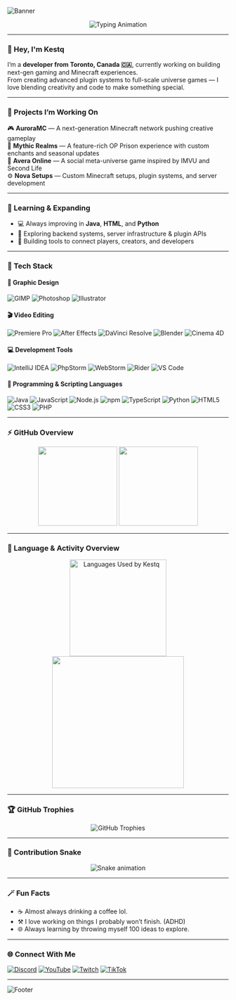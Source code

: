 <!-- Profile Banner -->
![Banner](https://capsule-render.vercel.app/api?type=waving&height=250&color=0:7F00FF,100:E100FF&text=K%20E%20S%20T&fontColor=ffffff&fontAlignY=40&fontSize=60&fontAlign=50)
<!-- Animated Intro Text -->
<p align="center">
  <img src="https://readme-typing-svg.herokuapp.com?font=Orbitron&size=30&duration=4000&pause=800&color=7F00FF&center=true&vCenter=true&width=700&lines=Welcome+to+my+page!;Minecraft+Developer;Game+Designer;Graphic+Designer;Web+Developer;Video+Editor" alt="Typing Animation">
</p>

---

### 👋 Hey, I'm **Kestq**
I’m a **developer from Toronto, Canada 🇨🇦**, currently working on building next-gen gaming and Minecraft experiences.  
From creating advanced plugin systems to full-scale universe games — I love blending creativity and code to make something special.

---

### 🚀 Projects I’m Working On
🎮 **AuroraMC** — A next-generation Minecraft network pushing creative gameplay  
💎 **Mythic Realms** — A feature-rich OP Prison experience with custom enchants and seasonal updates  
🌌 **Avera Online** — A social meta-universe game inspired by IMVU and Second Life  
⚙️ **Nova Setups** — Custom Minecraft setups, plugin systems, and server development  

---

### 🧠 Learning & Expanding
- 💻 Always improving in **Java**, **HTML**, and **Python**  
- 🔧 Exploring backend systems, server infrastructure & plugin APIs  
- 🧩 Building tools to connect players, creators, and developers  

---

### 🧠 Tech Stack

#### 🎨 Graphic Design
![GIMP](https://img.shields.io/badge/GIMP-FF4C4C?style=for-the-badge&logo=gimp&logoColor=white)
![Photoshop](https://img.shields.io/badge/Photoshop-FF4C4C?style=for-the-badge&logo=adobephotoshop&logoColor=white)
![Illustrator](https://img.shields.io/badge/Illustrator-FF4C4C?style=for-the-badge&logo=adobeillustrator&logoColor=white)

#### 🎬 Video Editing
![Premiere Pro](https://img.shields.io/badge/Premiere%20Pro-00C8FF?style=for-the-badge&logo=adobepremierepro&logoColor=white)
![After Effects](https://img.shields.io/badge/After%20Effects-00C8FF?style=for-the-badge&logo=adobeaftereffects&logoColor=white)
![DaVinci Resolve](https://img.shields.io/badge/DaVinci%20Resolve-00C8FF?style=for-the-badge&logo=davinciresolve&logoColor=white)
![Blender](https://img.shields.io/badge/Blender-00C8FF?style=for-the-badge&logo=blender&logoColor=white)
![Cinema 4D](https://img.shields.io/badge/Cinema%204D-00C8FF?style=for-the-badge&logo=cinema4d&logoColor=white)

#### 💻 Development Tools
![IntelliJ IDEA](https://img.shields.io/badge/IntelliJ%20IDEA-7F00FF?style=for-the-badge&logo=intellijidea&logoColor=white)
![PhpStorm](https://img.shields.io/badge/PhpStorm-7F00FF?style=for-the-badge&logo=phpstorm&logoColor=white)
![WebStorm](https://img.shields.io/badge/WebStorm-7F00FF?style=for-the-badge&logo=webstorm&logoColor=white)
![Rider](https://img.shields.io/badge/Rider-7F00FF?style=for-the-badge&logo=rider&logoColor=white)
![VS Code](https://img.shields.io/badge/VS%20Code-7F00FF?style=for-the-badge&logo=visualstudiocode&logoColor=white)

#### 🧩 Programming & Scripting Languages
![Java](https://img.shields.io/badge/Java-E100FF?style=for-the-badge&logo=openjdk&logoColor=white)
![JavaScript](https://img.shields.io/badge/JavaScript-E100FF?style=for-the-badge&logo=javascript&logoColor=white)
![Node.js](https://img.shields.io/badge/Node.js-E100FF?style=for-the-badge&logo=node.js&logoColor=white)
![npm](https://img.shields.io/badge/npm-E100FF?style=for-the-badge&logo=npm&logoColor=white)
![TypeScript](https://img.shields.io/badge/TypeScript-E100FF?style=for-the-badge&logo=typescript&logoColor=white)
![Python](https://img.shields.io/badge/Python-E100FF?style=for-the-badge&logo=python&logoColor=white)
![HTML5](https://img.shields.io/badge/HTML5-E100FF?style=for-the-badge&logo=html5&logoColor=white)
![CSS3](https://img.shields.io/badge/CSS3-E100FF?style=for-the-badge&logo=css3&logoColor=white)
![PHP](https://img.shields.io/badge/PHP-E100FF?style=for-the-badge&logo=php&logoColor=white)

---

### ⚡ GitHub Overview
<div align="center">
  <!-- Main Stats -->
  <img src="https://github-readme-stats.vercel.app/api?username=Kestq&show_icons=true&count_private=true&theme=radical&bg_color=0D1117&title_color=7F00FF&icon_color=E100FF&text_color=FFFFFF&border_radius=10" height="180" />

  <!-- Streak Stats -->
  <img src="https://streak-stats.demolab.com?user=Kestq&theme=radical&hide_border=true&background=0D1117&ring=E100FF&fire=7F00FF&currStreakLabel=FFFFFF" height="180" />
</div>

---

### 🎨 Language & Activity Overview
<div align="center">
  <!-- Top Languages -->
<img
  src="https://github-readme-stats.vercel.app/api/top-langs?username=Kestq&layout=donut&langs_count=8&bg_color=0D1117&title_color=E100FF&text_color=FFFFFF&hide_border=true"
  height="220"
  alt="Languages Used by Kestq"
/>
  
  <!-- Activity Graph -->
  <img src="https://github-readme-activity-graph.vercel.app/graph?username=Kestq&theme=react-dark&hide_border=true&area=true&color=E100FF&point=7F00FF" height="300" />
</div>

---

### 🏆 GitHub Trophies
<p align="center">
  <img src="https://github-profile-trophy.vercel.app/?username=Kestq&theme=radical&no-bg=true&no-frame=true&row=1&column=6" alt="GitHub Trophies" />
</p>

---

### 🐍 Contribution Snake
<p align="center">
  <img src="https://github.com/Kestq/Kestq/blob/output/github-contribution-grid-snake.svg" alt="Snake animation" />
</p>

---

### 🪄 Fun Facts
- ☕ Almost always drinking a coffee lol.  
- ⚒️ I love working on things I probably won’t finish. (ADHD)  
- 🌐 Always learning by throwing myself 100 ideas to explore.  

---

### 🌐 Connect With Me

[![Discord](https://img.shields.io/badge/Discord-5865F2?style=for-the-badge&logo=discord&logoColor=white)](https://discord.gg/users/903858601339273217)
[![YouTube](https://img.shields.io/badge/YouTube-FF0000?style=for-the-badge&logo=youtube&logoColor=white)](https://youtube.com/@kestttv)
[![Twitch](https://img.shields.io/badge/Twitch-9146FF?style=for-the-badge&logo=twitch&logoColor=white)](https://twitch.tv/kestttv)
[![TikTok](https://img.shields.io/badge/TikTok-000000?style=for-the-badge&logo=tiktok&logoColor=white)](https://tiktok.com/@kestttv)

---

![Footer](https://capsule-render.vercel.app/api?type=waving&section=footer&color=0:7F00FF,100:E100FF)
